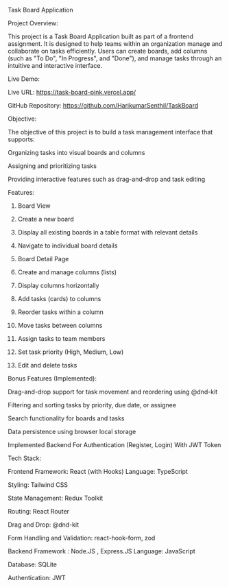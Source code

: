 Task Board Application

Project Overview:

This project is a Task Board Application built as part of a frontend assignment. It is designed to help teams within an organization manage and collaborate on tasks efficiently. Users can create boards, add columns (such as "To Do", "In Progress", and "Done"), and manage tasks through an intuitive and interactive interface.

Live Demo:

Live URL: https://task-board-pink.vercel.app/

GitHub Repository: https://github.com/HarikumarSenthil/TaskBoard

Objective:

The objective of this project is to build a task management interface that supports:

Organizing tasks into visual boards and columns

Assigning and prioritizing tasks

Providing interactive features such as drag-and-drop and task editing

Features:

1. Board View

2. Create a new board

3. Display all existing boards in a table format with relevant details

4. Navigate to individual board details

5. Board Detail Page

6. Create and manage columns (lists)

7. Display columns horizontally

8. Add tasks (cards) to columns

9. Reorder tasks within a column

10. Move tasks between columns

11. Assign tasks to team members

12. Set task priority (High, Medium, Low)

13. Edit and delete tasks

Bonus Features (Implemented):

Drag-and-drop support for task movement and reordering using @dnd-kit

Filtering and sorting tasks by priority, due date, or assignee

Search functionality for boards and tasks

Data persistence using browser local storage

Implemented Backend For Authentication (Register, Login) With JWT Token

Tech Stack:

Frontend Framework: React (with Hooks)
Language: TypeScript

Styling: Tailwind CSS

State Management: Redux Toolkit

Routing: React Router

Drag and Drop: @dnd-kit

Form Handling and Validation: react-hook-form, zod

Backend Framework : Node.JS , Express.JS
Language: JavaScript

Database: SQLite

Authentication: JWT

